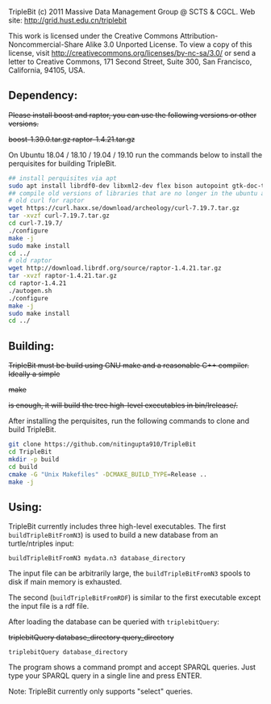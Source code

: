 TripleBit
(c) 2011 Massive Data Management Group @ SCTS & CGCL. 
	Web site: http://grid.hust.edu.cn/triplebit

This work is licensed under the Creative Commons
Attribution-Noncommercial-Share Alike 3.0 Unported License. To view a copy
of this license, visit http://creativecommons.org/licenses/by-nc-sa/3.0/
or send a letter to Creative Commons, 171 Second Street, Suite 300,
San Francisco, California, 94105, USA.


Dependency:
-----------

~~Please install boost and raptor, you can use the following versions or other versions.~~

~~boost-1.39.0.tar.gz
raptor-1.4.21.tar.gz~~


On Ubuntu 18.04 / 18.10 / 19.04 / 19.10 run the commands below to install the perquisites for building TripleBit.
```bash
## install perquisites via apt
sudo apt install librdf0-dev libxml2-dev flex bison autopoint gtk-doc-tools libtool m4 automake gcc g++ build-essential git libboost-all-dev cmake
## compile old versions of libraries that are no longer in the ubuntu apt repos 
# old curl for raptor 
wget https://curl.haxx.se/download/archeology/curl-7.19.7.tar.gz
tar -xvzf curl-7.19.7.tar.gz
cd curl-7.19.7/
./configure
make -j
sudo make install
cd ../
# old raptor
wget http://download.librdf.org/source/raptor-1.4.21.tar.gz
tar -xvzf raptor-1.4.21.tar.gz
cd raptor-1.4.21
./autogen.sh 
./configure
make -j
sudo make install 
cd ../
```

Building:
---------

~~TripleBit must be build using GNU make and a reasonable C++ compiler. Ideally a simple~~

   ~~make~~

~~is enough, it will build the tree high-level executables in bin/lrelease/.~~

After installing the perquisites, run the following commands to clone and build TripleBit.
```bash
git clone https://github.com/nitingupta910/TripleBit
cd TripleBit
mkdir -p build
cd build
cmake -G "Unix Makefiles" -DCMAKE_BUILD_TYPE=Release .. 
make -j
```

Using:
------

TripleBit currently includes three high-level executables. The first `buildTripleBitFromN3`) is used to build a new database from an turtle/ntriples input:

    buildTripleBitFromN3 mydata.n3 database_directory

The input file can be arbitrarily large, the `buildTripleBitFromN3` spools to disk if main memory is exhausted.

The second (`buildTripleBitFromRDF`) is similar to the first executable except the input file is a rdf file.

After loading the database can be queried with `triplebitQuery`:

~~triplebitQuery database_directory query_directory~~
   
    triplebitQuery database_directory

The program shows a command prompt and accept SPARQL queries.
Just type your SPARQL query in a single line and press ENTER. 

Note: TripleBit currently only supports "select" queries.

